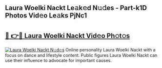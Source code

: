 ## Laura Woelki Nackt Le𝚊k𝚎d N𝚞𝚍es - Part-k1D Photos Vid𝚎o Le𝚊ks PjNc1

# <h2><a href="http://fb6fd2.evod.top/?m=Laura+Woelki+Nackt">🔗 👉🔴 Laura Woelki Nackt Vid𝚎o Ph𝚘t𝚘s</a></h2>

[![Laura Woelki Nackt N𝚞d𝚎s](https://i.imgur.com/8V9OHl7.gif)](http://fb6fd2.evod.top/?m=Laura+Woelki+Nackt)
Online personality Laura Woelki Nackt with a focus on dance and lifestyle content. Public figures Laura Woelki Nackt can use their influence to advocate for important causes. 
